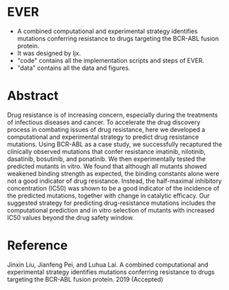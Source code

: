 # EVER
* A combined computational and experimental strategy identifies mutations conferring resistance to drugs targeting the BCR-ABL fusion protein.
* It was designed by ljx.
* "code" contains all the implementation scripts and steps of EVER.
* "data" contains all the data and figures. 

# Abstract

Drug resistance is of increasing concern, especially during the treatments of infectious diseases and cancer. To accelerate the drug discovery process in combating issues of drug resistance, here we developed a computational and experimental strategy to predict drug resistance mutations. Using BCR-ABL as a case study, we successfully recaptured the clinically observed mutations that confer resistance imatinib, nilotinib, dasatinib, bosutinib, and ponatinib. We then experimentally tested the predicted mutants in vitro. We found that although all mutants showed weakened binding strength as expected, the binding constants alone were not a good indicator of drug resistance. Instead, the half-maximal inhibitory concentration (IC50) was shown to be a good indicator of the incidence of the predicted mutations, together with change in catalytic efficacy. Our suggested strategy for predicting drug-resistance mutations includes the computational prediction and in vitro selection of mutants with increased IC50 values beyond the drug safety window.  

# Reference

Jinxin Liu, Jianfeng Pei, and Luhua Lai. A combined computational and experimental strategy identifies mutations conferring resistance to drugs targeting the BCR-ABL fusion protein. 2019 (Accepted)
